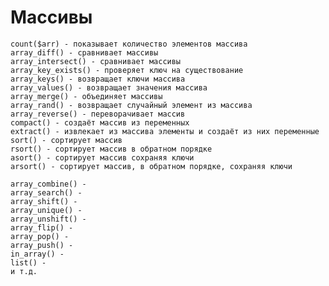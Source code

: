 # Массивы

    count($arr) - показывает количество элементов массива
    array_diff() - сравнивает массивы
    array_intersect() - сравнивает массивы
    array_key_exists() - проверяет ключ на существование
    array_keys() - возвращает ключи массива
    array_values() - возвращает значения массива
    array_merge() - объединяет массивы
    array_rand() - возвращает случайный элемент из массива
    array_reverse() - переворачивает массив
    compact() - создаёт массив из переменных
    extract() - извлекает из массива элементы и создаёт из них переменные
    sort() - сортирует массив
    rsort() - сортирует массив в обратном порядке
    asort() - сортирует массив сохраняя ключи
    arsort() - сортирует массив, в обратном порядке, сохраняя ключи

    array_combine() - 
    array_search() - 
    array_shift() - 
    array_unique() - 
    array_unshift() - 
    array_flip() - 
    array_pop() - 
    array_push() -
    in_array() -
    list() -
    и т.д.
